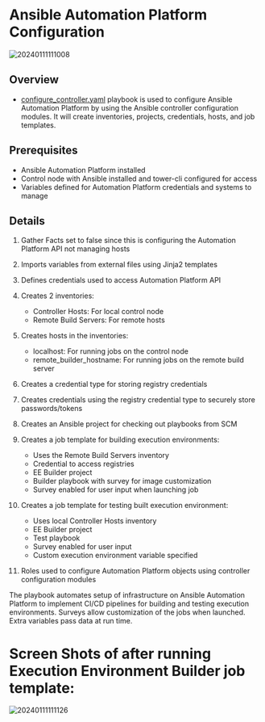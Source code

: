 # Ansible Automation Platform Configuration
![20240111111008](https://i.imgur.com/Pr2r1F5.png)

## Overview
- [configure_controller.yaml](../configure_controller.yaml) playbook is used to configure Ansible Automation Platform by using the Ansible controller configuration modules. It will create inventories, projects, credentials, hosts, and job templates.

## Prerequisites
- Ansible Automation Platform installed 
- Control node with Ansible installed and tower-cli configured for access
- Variables defined for Automation Platform credentials and systems to manage

## Details

1. Gather Facts set to false since this is configuring the Automation Platform API not managing hosts
2. Imports variables from external files using Jinja2 templates
3. Defines credentials used to access Automation Platform API 

4. Creates 2 inventories:  
    - Controller Hosts: For local control node
    - Remote Build Servers: For remote hosts

5. Creates hosts in the inventories: 
    - localhost: For running jobs on the control node  
    - remote_builder_hostname: For running jobs on the remote build server

6. Creates a credential type for storing registry credentials

7. Creates credentials using the registry credential type to securely store passwords/tokens  

8. Creates an Ansible project for checking out playbooks from SCM

9. Creates a job template for building execution environments: 
    - Uses the Remote Build Servers inventory 
    - Credential to access registries 
    - EE Builder project
    - Builder playbook with survey for image customization 
    - Survey enabled for user input when launching job

10. Creates a job template for testing built execution environment:
    - Uses local Controller Hosts inventory
    - EE Builder project
    - Test playbook
    - Survey enabled for user input  
    - Custom execution environment variable specified   

11. Roles used to configure Automation Platform objects using controller configuration modules

The playbook automates setup of infrastructure on Ansible Automation Platform to implement CI/CD pipelines for building and testing execution environments. Surveys allow customization of the jobs when launched. Extra variables pass data at run time.

# Screen Shots of after running Execution Environment Builder job template:
![20240111111126](https://i.imgur.com/RV3OfLT.png)